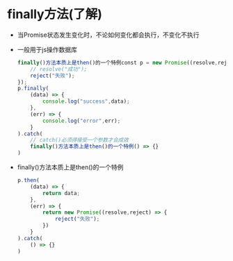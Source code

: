 # finally方法(了解)

* 当Promise状态发生变化时，不论如何变化都会执行，不变化不执行

* 一般用于js操作数据库

  ```js
  finally()方法本质上是then()的一个特例const p = new Promise((resolve,reject) => {
      // resolve("成功");
      reject("失败");
  });
  p.finally(
      (data) => {
          console.log("success",data);
      },
      (err) => {
          console.log("error",err);
      }
  ).catch(
      // catch()必须得接受一个参数才会成效
      finally()方法本质上是then()的一个特例() => {}
  )
  ```

* finally()方法本质上是then()的一个特例

  ```js
  p.then(
      (data) => {
          return data;
      },
      (err) => {
          return new Promise((resolve,reject) => {
              reject("失败");
          })
      }
  ).catch(
      () => {}
  )
  ```

  